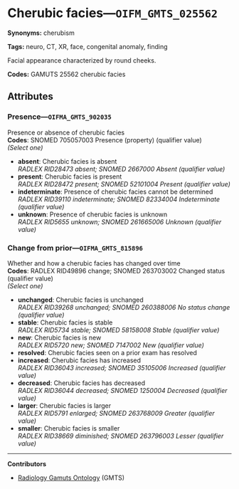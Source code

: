 # Cherubic facies—`OIFM_GMTS_025562`

**Synonyms:** cherubism

**Tags:** neuro, CT, XR, face, congenital anomaly, finding

Facial appearance characterized by round cheeks.

**Codes:** GAMUTS 25562 cherubic facies

## Attributes

### Presence—`OIFMA_GMTS_902035`

Presence or absence of cherubic facies  
**Codes**: SNOMED 705057003 Presence (property) (qualifier value)  
*(Select one)*

- **absent**: Cherubic facies is absent  
_RADLEX RID28473 absent; SNOMED 2667000 Absent (qualifier value)_
- **present**: Cherubic facies is present  
_RADLEX RID28472 present; SNOMED 52101004 Present (qualifier value)_
- **indeterminate**: Presence of cherubic facies cannot be determined  
_RADLEX RID39110 indeterminate; SNOMED 82334004 Indeterminate (qualifier value)_
- **unknown**: Presence of cherubic facies is unknown  
_RADLEX RID5655 unknown; SNOMED 261665006 Unknown (qualifier value)_

### Change from prior—`OIFMA_GMTS_815896`

Whether and how a cherubic facies has changed over time  
**Codes**: RADLEX RID49896 change; SNOMED 263703002 Changed status (qualifier value)  
*(Select one)*

- **unchanged**: Cherubic facies is unchanged  
_RADLEX RID39268 unchanged; SNOMED 260388006 No status change (qualifier value)_
- **stable**: Cherubic facies is stable  
_RADLEX RID5734 stable; SNOMED 58158008 Stable (qualifier value)_
- **new**: Cherubic facies is new  
_RADLEX RID5720 new; SNOMED 7147002 New (qualifier value)_
- **resolved**: Cherubic facies seen on a prior exam has resolved  
- **increased**: Cherubic facies has increased  
_RADLEX RID36043 increased; SNOMED 35105006 Increased (qualifier value)_
- **decreased**: Cherubic facies has decreased  
_RADLEX RID36044 decreased; SNOMED 1250004 Decreased (qualifier value)_
- **larger**: Cherubic facies is larger  
_RADLEX RID5791 enlarged; SNOMED 263768009 Greater (qualifier value)_
- **smaller**: Cherubic facies is smaller  
_RADLEX RID38669 diminished; SNOMED 263796003 Lesser (qualifier value)_

---

**Contributors**

- [Radiology Gamuts Ontology](https://gamuts.net/) (GMTS)